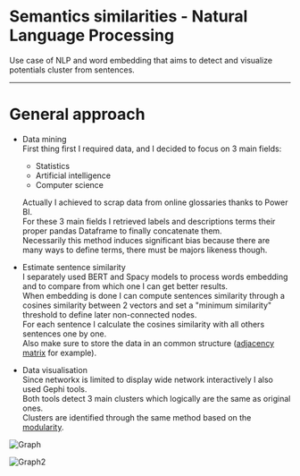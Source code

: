 # Semantics similarities - Natural Language Processing 
 Use case of NLP and word embedding that aims to detect and visualize potentials cluster from sentences.
___
# General approach
- Data mining  
  First thing first I required data, and I decided to focus on 3 main fields:
    - Statistics
    - Artificial intelligence
    - Computer science  
    
  Actually I achieved to scrap data from online glossaries thanks to Power BI.  
  For these 3 main fields I retrieved labels and descriptions terms their proper pandas Dataframe to finally concatenate them.  
  Necessarily this method induces significant bias because there are many ways to define terms, there must be majors likeness though.  
  
- Estimate sentence similarity  
  I separately used BERT and Spacy models to process words embedding and to compare from which one I can get better results.  
  When embedding is done I can compute sentences similarity through a cosines similarity between 2 vectors and set a "minimum similarity" threshold to define later non-connected nodes.  
  For each sentence I calculate the cosines similarity with all others sentences one by one.  
  Also make sure to store the data in an common structure ([adjacency matrix](data/adj_matrix.csv) for example).  

- Data visualisation  
  Since networkx is limited to display wide network interactively I also used Gephi tools.  
  Both tools detect 3 main clusters which logically are the same as original ones.  
  Clusters are identified through the same method based on the [modularity](https://en.wikipedia.org/wiki/Louvain_method#Modularity_optimization).  


![Graph](data/graph.svg "Title")

![Graph2](data/network.png "Title")